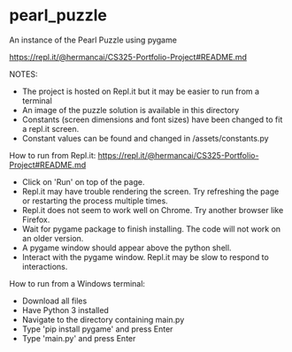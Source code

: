 # pearl_puzzle
An instance of the Pearl Puzzle using pygame

https://repl.it/@hermancai/CS325-Portfolio-Project#README.md


NOTES: 
- The project is hosted on Repl.it but it may be easier to run from a terminal
- An image of the puzzle solution is available in this directory
- Constants (screen dimensions and font sizes) have been changed to fit a repl.it screen.
- Constant values can be found and changed in /assets/constants.py


How to run from Repl.it:
https://repl.it/@hermancai/CS325-Portfolio-Project#README.md
- Click on 'Run' on top of the page.
- Repl.it may have trouble rendering the screen. Try refreshing the page or restarting the process multiple times.
- Repl.it does not seem to work well on Chrome. Try another browser like Firefox.
- Wait for pygame package to finish installing. The code will not work on an older version.
- A pygame window should appear above the python shell. 
- Interact with the pygame window. Repl.it may be slow to respond to interactions.


How to run from a Windows terminal:
- Download all files
- Have Python 3 installed
- Navigate to the directory containing main.py
- Type 'pip install pygame' and press Enter
- Type 'main.py' and press Enter
